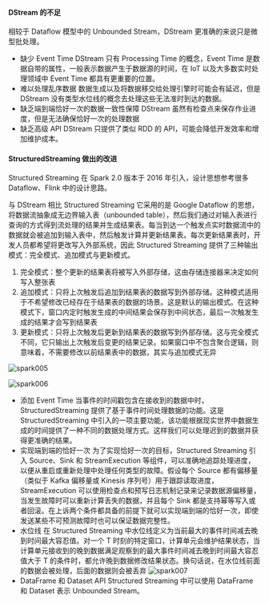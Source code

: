 #### DStream 的不足

相较于 Dataflow 模型中的 Unbounded Stream，DStream 更准确的来说只是微型批处理。

- 缺少 Event Time
  DStream 只有 Processing Time 的概念，Event Time 是数据自带的属性，一般表示数据产生于数据源的时间，在 IoT 以及大多数实时处理领域中 Event Time 都具有更重要的位置。
- 难以处理乱序数据
  数据生成以及将数据移交给处理引擎时可能会有延迟，但是 DStream 没有类型水位线的概念去处理这些无法准时到达的数据。
- 缺乏端到端恰好一次的数据一致性保障
  DStream 虽然有检查点来保存作业进度，但是无法确保恰好一次的处理数据
- 缺乏高级 API
  DStream 只提供了类似 RDD 的 API，可能会降低开发效率和增加维护成本。

#### StructuredStreaming 做出的改进

Structured Streaming 在 Spark 2.0 版本于 2016 年引入，设计思想参考很多 Dataflow、Flink 中的设计思路。

与 DStream 相比 Structured Streaming 它采用的是 Google Dataflow 的思想，将数据流抽象成无边界输入表（unbounded table），然后我们通过对输入表进行查询的方式得到流处理的结果并生成结果表。每当到达一个触发点实时数据流中的数据就会被追加到输入表中，然后触发计算并更新结果表。每次更新结果表时，开发人员都希望将更改写入外部系统，因此 Structured Streaming 提供了三种输出模式：完全模式、追加模式与更新模式。

1. 完全模式：整个更新的结果表将被写入外部存储，这由存储连接器来决定如何写入整张表
2. 追加模式：只将上次触发后追加到结果表的数据写到外部存储。这种模式适用于不希望修改已经存在于结果表的数据的场景。这是默认的输出模式。在这种模式下，窗口内定时触发生成的中间结果会保存到中间状态，最后一次触发生成的结果才会写到结果表
3. 更新模式：只将上次触发后更新到结果表的数据写到外部存储。这与完全模式不同，它只输出上次触发后变更的结果记录。如果窗口中不包含聚合逻辑，则意味着，不需要修改以前结果表中的数据，其实与追加模式无异

![spark005](http://git.nuozhilin.site/luzhong/images/raw/branch/master/spark005.png)

![spark006](http://git.nuozhilin.site/luzhong/images/raw/branch/master/spark006.png)

- 添加 Event Time
  当事件的时间戳包含在接收到的数据中时，StructuredStreaming 提供了基于事件时间处理数据的功能。这是 StructuredStreaming 中引入的一项主要功能，该功能根据现实世界中数据生成的时间提供了一种不同的数据处理方式。这样我们可以处理迟到的数据并获得更准确的结果。
- 实现端到端的恰好一次
  为了实现恰好一次的目标，Structured Streaming 引入 Source、Sink 和 StreamExecution 等组件，可以准确地追踪处理进度，以便从重启或重新处理中处理任何类型的故障。假设每个 Source 都有偏移量（类似于 Kafka 偏移量或 Kinesis 序列号）用于跟踪读取进度，StreamExecution 可以使用检查点和预写日志机制记录来记录数据源偏移量，当发生故障时可以重新计算丢失的数据，并且每个 Sink 都是支持幂等写入或者回滚。在上诉两个条件都具备的前提下就可以实现端到端的恰好一次，即使发送某些不可预测故障时也可以保证数据完整性。
- 水位线
  在 Structured Streaming 中水位线定义为当前最大的事件时间减去晚到时间最大容忍值。对一个 T 时刻的特定窗口，计算单元会维护结果状态，当计算单元接收到的晚到数据满足观察到的最大事件时间减去晚到时间最大容忍值大于 T 的条件时，都允许晚到数据修改结果状态。换句话说，在水位线前面的数据会被处理，后面的数据则会被丢弃
![spark007](http://git.nuozhilin.site/luzhong/images/raw/branch/master/spark007.png)
- DataFrame 和 Dataset API
  Structured Streaming 中可以使用 DataFrame 和 Dataset 表示 Unbounded Stream。
